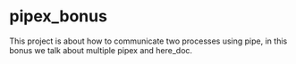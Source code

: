 # pipex_bonus
This project is about how to communicate two processes using pipe, in this bonus we talk about multiple pipex and here_doc.
